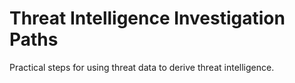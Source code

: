 # Threat Intelligence Investigation Paths

Practical steps for using threat data to derive threat intelligence.
